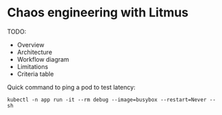 # Chaos engineering with Litmus

TODO:

* Overview
* Architecture
* Workflow diagram
* Limitations
* Criteria table

Quick command to ping a pod to test latency:

`
kubectl -n app run -it --rm debug --image=busybox --restart=Never -- sh
`